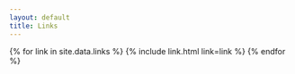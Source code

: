```yaml
---
layout: default
title: Links
---
```


<div class="test-wrapper">
{% for link in site.data.links %}
{% include link.html link=link %}
{% endfor %}
</div>

